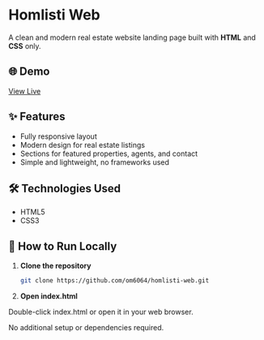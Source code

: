 # Homlisti Web

A clean and modern real estate website landing page built with **HTML** and **CSS** only.

## 🌐 Demo

[View Live](https://om6064.github.io/homlisti-web/)

## ✨ Features

- Fully responsive layout
- Modern design for real estate listings
- Sections for featured properties, agents, and contact
- Simple and lightweight, no frameworks used

## 🛠️ Technologies Used

- HTML5
- CSS3

## 🚀 How to Run Locally

1. **Clone the repository**
   ```bash
   git clone https://github.com/om6064/homlisti-web.git


2. **Open index.html**

Double-click index.html or open it in your web browser.

No additional setup or dependencies required.